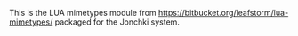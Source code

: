 This is the LUA mimetypes module from https://bitbucket.org/leafstorm/lua-mimetypes/ packaged for the Jonchki system.
